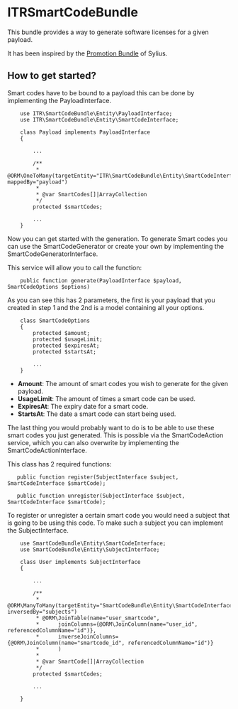 ITRSmartCodeBundle
==================

This bundle provides a way to generate software licenses for a given payload. 

It has been inspired by the [Promotion Bundle](https://github.com/Sylius/SyliusPromotionBundle) of Sylius.

How to get started?
-------------------

Smart codes have to be bound to a payload this can be done by implementing the PayloadInterface.

```
    use ITR\SmartCodeBundle\Entity\PayloadInterface;
    use ITR\SmartCodeBundle\Entity\SmartCodeInterface;
    
    class Payload implements PayloadInterface
    {

        ...
        
        /**
         * @ORM\OneToMany(targetEntity="ITR\SmartCodeBundle\Entity\SmartCodeInterface", mappedBy="payload")
         *
         * @var SmartCodes[]|ArrayCollection
         */
        protected $smartCodes;
        
        ...
    }
```

Now you can get started with the generation. To generate Smart codes you can use the SmartCodeGenerator
or create your own by implementing the SmartCodeGeneratorInterface. 

This service will allow you to call the function:

```
    public function generate(PayloadInterface $payload, SmartCodeOptions $options)
```

As you can see this has 2 parameters, the first is your payload that you created in step 1 and the 2nd is a model
containing all your options. 

```
    class SmartCodeOptions
    {
        protected $amount;
        protected $usageLimit;
        protected $expiresAt;
        protected $startsAt;
        
        ...
    }
```

- **Amount**: The amount of smart codes you wish to generate for the given payload.
- **UsageLimit**: The amount of times a smart code can be used.
- **ExpiresAt**: The expiry date for a smart code.
- **StartsAt**: The date a smart code can start being used.

The last thing you would probably want to do is to be able to use these smart codes you just generated.
This is possible via the SmartCodeAction service, which you can also overwrite by implementing the SmartCodeActionInterface.
 
This class has 2 required functions:

```
   public function register(SubjectInterface $subject, SmartCodeInterface $smartCode);
   
   public function unregister(SubjectInterface $subject, SmartCodeInterface $smartCode);
```

To register or unregister a certain smart code you would need a subject that is going to be using this code. 
To make such a subject you can implement the SubjectInterface.

```
    use SmartCodeBundle\Entity\SmartCodeInterface;
    use SmartCodeBundle\Entity\SubjectInterface;

    class User implements SubjectInterface
    {
    
        ...
        
        /**
         * @ORM\ManyToMany(targetEntity="SmartCodeBundle\Entity\SmartCodeInterface", inversedBy="subjects")
         * @ORM\JoinTable(name="user_smartcode",
         *      joinColumns={@ORM\JoinColumn(name="user_id", referencedColumnName="id")},
         *      inverseJoinColumns={@ORM\JoinColumn(name="smartcode_id", referencedColumnName="id")}
         *      )
         *
         * @var SmartCode[]|ArrayCollection
         */
        protected $smartCodes;
        
        ...
        
    }

```
